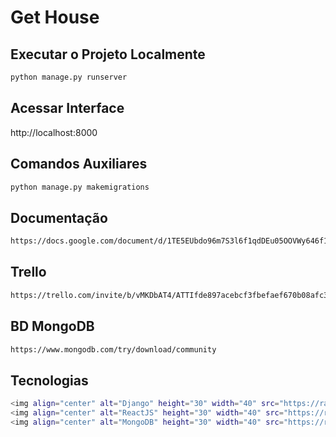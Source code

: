 <h1>Get House</h1>

## Executar o Projeto Localmente

```sh
python manage.py runserver
```

## Acessar Interface

http://localhost:8000

## Comandos Auxiliares

```sh
python manage.py makemigrations
```

## Documentação

```sh
https://docs.google.com/document/d/1TE5EUbdo96m7S3l6f1qdDEu05OOVWy646f1m3VudHn4/edit
```

## Trello

```sh
https://trello.com/invite/b/vMKDbAT4/ATTIfde897acebcf3fbefaef670b08afc342AB880E09/get-house-web
```

## BD MongoDB

```sh
https://www.mongodb.com/try/download/community
```

## Tecnologias
```sh
<img align="center" alt="Django" height="30" width="40" src="https://raw.githubusercontent.com/devicons/devicon/master/icons/django/django-plain.svg">
<img align="center" alt="ReactJS" height="30" width="40" src="https://raw.githubusercontent.com/devicons/devicon/master/icons/react/react-original.svg">
<img align="center" alt="MongoDB" height="30" width="40" src="https://raw.githubusercontent.com/devicons/devicon/master/icons/mongodb/mongodb-original.svg">
```